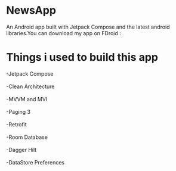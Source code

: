# NewsApp
An Android app built with Jetpack Compose and the latest android libraries.You can download my app on FDroid : 

# Things i used to build this app

-Jetpack Compose<br></br>
-Clean Architecture<br></br>
-MVVM and MVI<br></br>
-Paging 3<br></br>
-Retrofit<br></br>
-Room Database<br></br>
-Dagger Hilt<br></br>
-DataStore Preferences<br></br>










